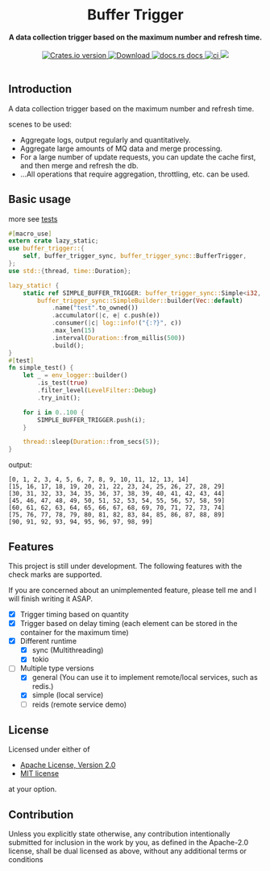 <h1 align="center">Buffer Trigger</h1>
<div align="center">
 <strong>
    A data collection trigger based on the maximum number and refresh time.
 </strong>
</div>
<br />
<div align="center">
  <!-- Crates version -->
  <a href="https://crates.io/crates/buffer-trigger">
    <img src="https://img.shields.io/crates/v/buffer-trigger.svg?style=flat-square"
    alt="Crates.io version" />
  </a>
  <!-- Downloads -->
  <a href="https://crates.io/crates/buffer-trigger">
    <img src="https://img.shields.io/crates/d/buffer-trigger.svg?style=flat-square"
      alt="Download" />
  </a>
  <!-- docs.rs docs -->
  <a href="https://docs.rs/buffer-trigger">
    <img src="https://img.shields.io/badge/docs-latest-blue.svg?style=flat-square"
      alt="docs.rs docs" />
  </a>
  <!-- ci -->
  <a href="https://docs.rs/buffer-trigger">
    <img src="https://github.com/liangyongrui/buffer-trigger/workflows/Rust/badge.svg"
      alt="ci" />
  </a>
  <!-- coverage -->
  <a href="https://codecov.io/gh/liangyongrui/buffer-trigger">
    <img src="https://codecov.io/gh/liangyongrui/buffer-trigger/branch/master/graph/badge.svg" />
  </a>
</div>

<br/>

## Introduction

A data collection trigger based on the maximum number and refresh time.

scenes to be used:

- Aggregate logs, output regularly and quantitatively.
- Aggregate large amounts of MQ data and merge processing.
- For a large number of update requests, you can update the cache first, and then merge and refresh the db.
- ...All operations that require aggregation, throttling, etc. can be used.

## Basic usage

more see [tests](/tests)

```rust
#[macro_use]
extern crate lazy_static;
use buffer_trigger::{
    self, buffer_trigger_sync, buffer_trigger_sync::BufferTrigger,
};
use std::{thread, time::Duration};

lazy_static! {
    static ref SIMPLE_BUFFER_TRIGGER: buffer_trigger_sync::Simple<i32, Vec<i32>> =
        buffer_trigger_sync::SimpleBuilder::builder(Vec::default)
            .name("test".to_owned())
            .accumulator(|c, e| c.push(e))
            .consumer(|c| log::info!("{:?}", c))
            .max_len(15)
            .interval(Duration::from_millis(500))
            .build();
}
#[test]
fn simple_test() {
    let _ = env_logger::builder()
        .is_test(true)
        .filter_level(LevelFilter::Debug)
        .try_init();

    for i in 0..100 {
        SIMPLE_BUFFER_TRIGGER.push(i);
    }

    thread::sleep(Duration::from_secs(5));
}
```

output:

```text
[0, 1, 2, 3, 4, 5, 6, 7, 8, 9, 10, 11, 12, 13, 14]
[15, 16, 17, 18, 19, 20, 21, 22, 23, 24, 25, 26, 27, 28, 29]
[30, 31, 32, 33, 34, 35, 36, 37, 38, 39, 40, 41, 42, 43, 44]
[45, 46, 47, 48, 49, 50, 51, 52, 53, 54, 55, 56, 57, 58, 59]
[60, 61, 62, 63, 64, 65, 66, 67, 68, 69, 70, 71, 72, 73, 74]
[75, 76, 77, 78, 79, 80, 81, 82, 83, 84, 85, 86, 87, 88, 89]
[90, 91, 92, 93, 94, 95, 96, 97, 98, 99]
```

## Features

This project is still under development. The following features with the check marks are supported.

If you are concerned about an unimplemented feature, please tell me and I will finish writing it ASAP.

- [x] Trigger timing based on quantity
- [x] Trigger based on delay timing (each element can be stored in the container for the maximum time)
- [x] Different runtime
  - [x] sync (Multithreading)
  - [x] tokio
- [ ] Multiple type versions
  - [x] general (You can use it to implement remote/local services, such as redis.)
  - [x] simple (local service)
  - [ ] reids (remote service demo)

## License

Licensed under either of

- [Apache License, Version 2.0](LICENSE-APACHE)
- [MIT license](LICENSE-MIT)

at your option.

## Contribution

Unless you explicitly state otherwise, any contribution intentionally submitted
for inclusion in the work by you, as defined in the Apache-2.0 license, shall be
dual licensed as above, without any additional terms or conditions
